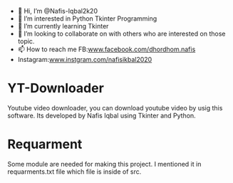 - 👋 Hi, I’m @Nafis-Iqbal2k20
- 👀 I’m interested in Python Tkinter Programming
- 🌱 I’m currently learning Tkinter
- 💞️ I’m looking to collaborate on with others who are interested on those topic.
- 📫 How to reach me FB:www.facebook.com/dhordhom.nafis
- Instagram:www.instgram.com/nafisikbal2020

# YT-Downloader
Youtube video downloader, you can download youtube video by usig this software. Its developed by Nafis Iqbal using Tkinter and Python.
# Requarment
Some module are needed for making this project. I mentioned it in requarments.txt file which file is inside of src.
